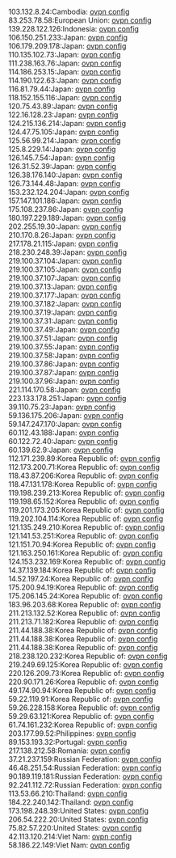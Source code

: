 103.132.8.24:Cambodia: [ovpn config](vpn/103_132_8_24.ovpn)  
83.253.78.58:European Union: [ovpn config](vpn/83_253_78_58.ovpn)  
139.228.122.126:Indonesia: [ovpn config](vpn/139_228_122_126.ovpn)  
106.150.251.233:Japan: [ovpn config](vpn/106_150_251_233.ovpn)  
106.179.209.178:Japan: [ovpn config](vpn/106_179_209_178.ovpn)  
110.135.102.73:Japan: [ovpn config](vpn/110_135_102_73.ovpn)  
111.238.163.76:Japan: [ovpn config](vpn/111_238_163_76.ovpn)  
114.186.253.15:Japan: [ovpn config](vpn/114_186_253_15.ovpn)  
114.190.122.63:Japan: [ovpn config](vpn/114_190_122_63.ovpn)  
116.81.79.44:Japan: [ovpn config](vpn/116_81_79_44.ovpn)  
118.152.155.116:Japan: [ovpn config](vpn/118_152_155_116.ovpn)  
120.75.43.89:Japan: [ovpn config](vpn/120_75_43_89.ovpn)  
122.16.128.23:Japan: [ovpn config](vpn/122_16_128_23.ovpn)  
124.215.136.214:Japan: [ovpn config](vpn/124_215_136_214.ovpn)  
124.47.75.105:Japan: [ovpn config](vpn/124_47_75_105.ovpn)  
125.56.99.214:Japan: [ovpn config](vpn/125_56_99_214.ovpn)  
125.8.229.14:Japan: [ovpn config](vpn/125_8_229_14.ovpn)  
126.145.7.54:Japan: [ovpn config](vpn/126_145_7_54.ovpn)  
126.31.52.39:Japan: [ovpn config](vpn/126_31_52_39.ovpn)  
126.38.176.140:Japan: [ovpn config](vpn/126_38_176_140.ovpn)  
126.73.144.48:Japan: [ovpn config](vpn/126_73_144_48.ovpn)  
153.232.124.204:Japan: [ovpn config](vpn/153_232_124_204.ovpn)  
157.147.101.186:Japan: [ovpn config](vpn/157_147_101_186.ovpn)  
175.108.237.86:Japan: [ovpn config](vpn/175_108_237_86.ovpn)  
180.197.229.189:Japan: [ovpn config](vpn/180_197_229_189.ovpn)  
202.255.19.30:Japan: [ovpn config](vpn/202_255_19_30.ovpn)  
210.170.8.26:Japan: [ovpn config](vpn/210_170_8_26.ovpn)  
217.178.21.115:Japan: [ovpn config](vpn/217_178_21_115.ovpn)  
218.230.248.39:Japan: [ovpn config](vpn/218_230_248_39.ovpn)  
219.100.37.104:Japan: [ovpn config](vpn/219_100_37_104.ovpn)  
219.100.37.105:Japan: [ovpn config](vpn/219_100_37_105.ovpn)  
219.100.37.107:Japan: [ovpn config](vpn/219_100_37_107.ovpn)  
219.100.37.13:Japan: [ovpn config](vpn/219_100_37_13.ovpn)  
219.100.37.177:Japan: [ovpn config](vpn/219_100_37_177.ovpn)  
219.100.37.182:Japan: [ovpn config](vpn/219_100_37_182.ovpn)  
219.100.37.19:Japan: [ovpn config](vpn/219_100_37_19.ovpn)  
219.100.37.31:Japan: [ovpn config](vpn/219_100_37_31.ovpn)  
219.100.37.49:Japan: [ovpn config](vpn/219_100_37_49.ovpn)  
219.100.37.51:Japan: [ovpn config](vpn/219_100_37_51.ovpn)  
219.100.37.55:Japan: [ovpn config](vpn/219_100_37_55.ovpn)  
219.100.37.58:Japan: [ovpn config](vpn/219_100_37_58.ovpn)  
219.100.37.86:Japan: [ovpn config](vpn/219_100_37_86.ovpn)  
219.100.37.87:Japan: [ovpn config](vpn/219_100_37_87.ovpn)  
219.100.37.96:Japan: [ovpn config](vpn/219_100_37_96.ovpn)  
221.114.170.58:Japan: [ovpn config](vpn/221_114_170_58.ovpn)  
223.133.178.251:Japan: [ovpn config](vpn/223_133_178_251.ovpn)  
39.110.75.23:Japan: [ovpn config](vpn/39_110_75_23.ovpn)  
59.136.175.206:Japan: [ovpn config](vpn/59_136_175_206.ovpn)  
59.147.247.170:Japan: [ovpn config](vpn/59_147_247_170.ovpn)  
60.112.43.188:Japan: [ovpn config](vpn/60_112_43_188.ovpn)  
60.122.72.40:Japan: [ovpn config](vpn/60_122_72_40.ovpn)  
60.139.62.9:Japan: [ovpn config](vpn/60_139_62_9.ovpn)  
112.171.239.89:Korea Republic of: [ovpn config](vpn/112_171_239_89.ovpn)  
112.173.200.71:Korea Republic of: [ovpn config](vpn/112_173_200_71.ovpn)  
118.43.87.206:Korea Republic of: [ovpn config](vpn/118_43_87_206.ovpn)  
118.47.131.178:Korea Republic of: [ovpn config](vpn/118_47_131_178.ovpn)  
119.198.239.213:Korea Republic of: [ovpn config](vpn/119_198_239_213.ovpn)  
119.198.65.152:Korea Republic of: [ovpn config](vpn/119_198_65_152.ovpn)  
119.201.173.205:Korea Republic of: [ovpn config](vpn/119_201_173_205.ovpn)  
119.202.104.114:Korea Republic of: [ovpn config](vpn/119_202_104_114.ovpn)  
121.135.249.210:Korea Republic of: [ovpn config](vpn/121_135_249_210.ovpn)  
121.141.53.251:Korea Republic of: [ovpn config](vpn/121_141_53_251.ovpn)  
121.151.70.94:Korea Republic of: [ovpn config](vpn/121_151_70_94.ovpn)  
121.163.250.161:Korea Republic of: [ovpn config](vpn/121_163_250_161.ovpn)  
124.153.232.169:Korea Republic of: [ovpn config](vpn/124_153_232_169.ovpn)  
14.37.139.184:Korea Republic of: [ovpn config](vpn/14_37_139_184.ovpn)  
14.52.197.24:Korea Republic of: [ovpn config](vpn/14_52_197_24.ovpn)  
175.200.94.19:Korea Republic of: [ovpn config](vpn/175_200_94_19.ovpn)  
175.206.145.24:Korea Republic of: [ovpn config](vpn/175_206_145_24.ovpn)  
183.96.203.68:Korea Republic of: [ovpn config](vpn/183_96_203_68.ovpn)  
211.213.132.52:Korea Republic of: [ovpn config](vpn/211_213_132_52.ovpn)  
211.213.71.182:Korea Republic of: [ovpn config](vpn/211_213_71_182.ovpn)  
211.44.188.38:Korea Republic of: [ovpn config](vpn/211_44_188_38.ovpn)  
211.44.188.38:Korea Republic of: [ovpn config](vpn/211_44_188_38.ovpn)  
211.44.188.38:Korea Republic of: [ovpn config](vpn/211_44_188_38.ovpn)  
218.238.120.232:Korea Republic of: [ovpn config](vpn/218_238_120_232.ovpn)  
219.249.69.125:Korea Republic of: [ovpn config](vpn/219_249_69_125.ovpn)  
220.126.209.73:Korea Republic of: [ovpn config](vpn/220_126_209_73.ovpn)  
220.90.171.26:Korea Republic of: [ovpn config](vpn/220_90_171_26.ovpn)  
49.174.90.94:Korea Republic of: [ovpn config](vpn/49_174_90_94.ovpn)  
59.22.119.91:Korea Republic of: [ovpn config](vpn/59_22_119_91.ovpn)  
59.26.228.158:Korea Republic of: [ovpn config](vpn/59_26_228_158.ovpn)  
59.29.63.121:Korea Republic of: [ovpn config](vpn/59_29_63_121.ovpn)  
61.74.161.232:Korea Republic of: [ovpn config](vpn/61_74_161_232.ovpn)  
203.177.99.52:Philippines: [ovpn config](vpn/203_177_99_52.ovpn)  
89.153.193.32:Portugal: [ovpn config](vpn/89_153_193_32.ovpn)  
217.138.212.58:Romania: [ovpn config](vpn/217_138_212_58.ovpn)  
37.21.237.159:Russian Federation: [ovpn config](vpn/37_21_237_159.ovpn)  
46.48.251.54:Russian Federation: [ovpn config](vpn/46_48_251_54.ovpn)  
90.189.119.181:Russian Federation: [ovpn config](vpn/90_189_119_181.ovpn)  
92.241.112.72:Russian Federation: [ovpn config](vpn/92_241_112_72.ovpn)  
113.53.66.210:Thailand: [ovpn config](vpn/113_53_66_210.ovpn)  
184.22.240.142:Thailand: [ovpn config](vpn/184_22_240_142.ovpn)  
173.198.248.39:United States: [ovpn config](vpn/173_198_248_39.ovpn)  
206.54.222.20:United States: [ovpn config](vpn/206_54_222_20.ovpn)  
75.82.57.220:United States: [ovpn config](vpn/75_82_57_220.ovpn)  
42.113.120.214:Viet Nam: [ovpn config](vpn/42_113_120_214.ovpn)  
58.186.22.149:Viet Nam: [ovpn config](vpn/58_186_22_149.ovpn)  
